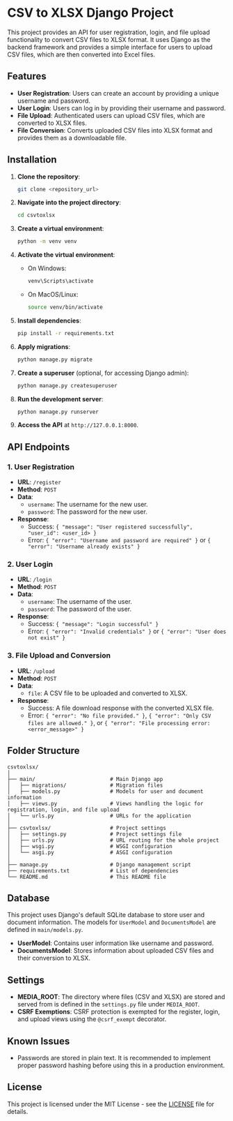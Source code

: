 
# CSV to XLSX Django Project

This project provides an API for user registration, login, and file upload functionality to convert CSV files to XLSX format. It uses Django as the backend framework and provides a simple interface for users to upload CSV files, which are then converted into Excel files.

## Features

- **User Registration**: Users can create an account by providing a unique username and password.
- **User Login**: Users can log in by providing their username and password.
- **File Upload**: Authenticated users can upload CSV files, which are converted to XLSX files.
- **File Conversion**: Converts uploaded CSV files into XLSX format and provides them as a downloadable file.

## Installation

1. **Clone the repository**:
   ```bash
   git clone <repository_url>
   ```

2. **Navigate into the project directory**:
   ```bash
   cd csvtoxlsx
   ```

3. **Create a virtual environment**:
   ```bash
   python -m venv venv
   ```

4. **Activate the virtual environment**:
   - On Windows:
     ```bash
     venv\Scripts\activate
     ```
   - On MacOS/Linux:
     ```bash
     source venv/bin/activate
     ```

5. **Install dependencies**:
   ```bash
   pip install -r requirements.txt
   ```

6. **Apply migrations**:
   ```bash
   python manage.py migrate
   ```

7. **Create a superuser** (optional, for accessing Django admin):
   ```bash
   python manage.py createsuperuser
   ```

8. **Run the development server**:
   ```bash
   python manage.py runserver
   ```

9. **Access the API** at `http://127.0.0.1:8000`.

## API Endpoints

### 1. **User Registration**
- **URL**: `/register`
- **Method**: `POST`
- **Data**:
  - `username`: The username for the new user.
  - `password`: The password for the new user.
- **Response**:
  - Success: `{ "message": "User registered successfully", "user_id": <user_id> }`
  - Error: `{ "error": "Username and password are required" }` or `{ "error": "Username already exists" }`

### 2. **User Login**
- **URL**: `/login`
- **Method**: `POST`
- **Data**:
  - `username`: The username of the user.
  - `password`: The password of the user.
- **Response**:
  - Success: `{ "message": "Login successful" }`
  - Error: `{ "error": "Invalid credentials" }` or `{ "error": "User does not exist" }`

### 3. **File Upload and Conversion**
- **URL**: `/upload`
- **Method**: `POST`
- **Data**:
  - `file`: A CSV file to be uploaded and converted to XLSX.
- **Response**:
  - Success: A file download response with the converted XLSX file.
  - Error: `{ "error": "No file provided." }`, `{ "error": "Only CSV files are allowed." }`, or `{ "error": "File processing error: <error_message>" }`

## Folder Structure

```
csvtoxlsx/
│
├── main/                        # Main Django app
│   ├── migrations/              # Migration files
│   ├── models.py                # Models for user and document information
│   ├── views.py                 # Views handling the logic for registration, login, and file upload
│   └── urls.py                  # URLs for the application
│
├── csvtoxlsx/                   # Project settings
│   ├── settings.py              # Project settings file
│   ├── urls.py                  # URL routing for the whole project
│   ├── wsgi.py                  # WSGI configuration
│   └── asgi.py                  # ASGI configuration
│
├── manage.py                    # Django management script
├── requirements.txt             # List of dependencies
└── README.md                    # This README file
```

## Database

This project uses Django's default SQLite database to store user and document information. The models for `UserModel` and `DocumentsModel` are defined in `main/models.py`.

- **UserModel**: Contains user information like username and password.
- **DocumentsModel**: Stores information about uploaded CSV files and their conversion to XLSX.

## Settings

- **MEDIA_ROOT**: The directory where files (CSV and XLSX) are stored and served from is defined in the `settings.py` file under `MEDIA_ROOT`.
- **CSRF Exemptions**: CSRF protection is exempted for the register, login, and upload views using the `@csrf_exempt` decorator.

## Known Issues
- Passwords are stored in plain text. It is recommended to implement proper password hashing before using this in a production environment.

## License

This project is licensed under the MIT License - see the [LICENSE](LICENSE) file for details.

